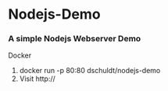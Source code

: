 # Nodejs-Demo

### A simple Nodejs Webserver Demo

Docker
1. docker run -p 80:80 dschuldt/nodejs-demo
2. Visit http://<dockerhost>
